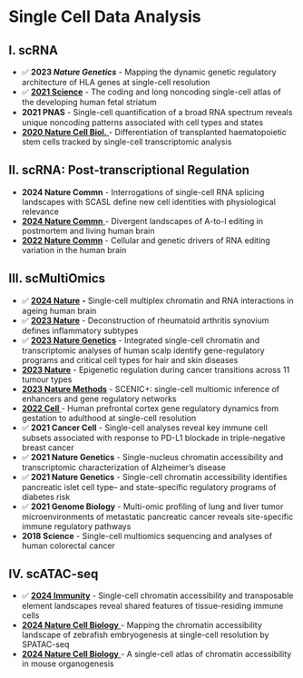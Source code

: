 # Single Cell Data Analysis

## I. scRNA

* ✅ **2023&#x20;**_**Nature Genetics**_ - Mapping the dynamic genetic regulatory architecture of HLA genes at single-cell resolution&#x20;
* ✅ [**2021 Science**](https://www.science.org/doi/10.1126/science.abf5759) - The coding and long noncoding single-cell atlas of the developing human fetal striatum
* **2021 PNAS** - Single-cell quantiﬁcation of a broad RNA spectrum reveals unique noncoding patterns associated with cell types and states
* [**2020 Nature Cell Biol.** ](https://www.nature.com/articles/s41556-020-0512-1)- Differentiation of transplanted haematopoietic stem cells tracked by single-cell transcriptomic analysis

## II. scRNA: Post-transcriptional Regulation&#x20;

* **2024 Nature Commn** - Interrogations of single-cell RNA splicing landscapes with SCASL define new cell identities with physiological relevance
* [**2024 Nature Commn** ](https://www.nature.com/articles/s41467-024-49268-z)- Divergent landscapes of A-to-I editing in postmortem and living human brain
* [**2022 Nature Commn**](https://www.nature.com/articles/s41467-022-30531-0) - Cellular and genetic drivers of RNA editing variation in the human brain

## III. scMultiOmics

* ✅ [**2024 Nature**](https://www.nature.com/articles/s41586-024-07239-w) **-** Single-cell multiplex chromatin and RNA interactions in ageing human brain
* ✅ [**2023 Nature**](https://www.nature.com/articles/s41586-023-06708-y) - Deconstruction of rheumatoid arthritis synovium defines inflammatory subtypes
* ✅ [**2023 Nature Genetics**](https://www.nature.com/articles/s41588-023-01445-4) _-_ Integrated single-cell chromatin and transcriptomic analyses of human scalp identify gene-regulatory programs and critical cell types for hair and skin diseases
* [**2023 Nature**](https://www.nature.com/articles/s41586-023-06682-5) - Epigenetic regulation during cancer transitions across 11 tumour types
* [**2023 Nature Methods**](https://www.nature.com/articles/s41592-023-01938-4) - SCENIC+: single-cell multiomic inference of enhancers and gene regulatory networks
* [**2022 Cell** ](https://pubmed.ncbi.nlm.nih.gov/36318921/)- Human prefrontal cortex gene regulatory dynamics from gestation to adulthood at single-cell resolution
* ✅ **2021 Cancer Cell** - Single-cell analyses reveal key immune cell subsets associated with response to PD-L1 blockade in triple-negative breast cancer
* ✅ **2021 Nature Genetics** - Single-nucleus chromatin accessibility and transcriptomic characterization of Alzheimer’s disease&#x20;
* ✅ **2021 Nature Genetics** - Single-cell chromatin accessibility identifies pancreatic islet cell type– and state-specific regulatory programs of diabetes risk
* ✅ **2021 Genome Biology** - Multi-omic profiling of lung and liver tumor microenvironments of metastatic pancreatic cancer reveals site-specific immune regulatory pathways
* **2018 Science** - Single-cell multiomics sequencing and analyses of human colorectal cancer

## IV. scATAC-seq

* ✅ [**2024 Immunity**](https://doi.org/10.1016/j.immuni.2024.06.015) -  Single-cell chromatin accessibility and transposable element landscapes reveal shared features of tissue-residing immune cells
* [**2024 Nature Cell Biology** ](https://doi.org/10.1038/s41556-024-01449-0)- Mapping the chromatin accessibility landscape of zebrafish embryogenesis at single-cell resolution by SPATAC-seq
* [**2024 Nature Cell Biology** ](https://doi.org/10.1038/s41556-024-01435-6)- A single-cell atlas of chromatin accessibility in mouse organogenesis

